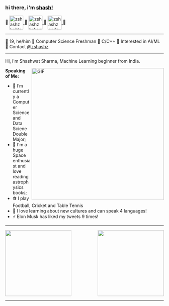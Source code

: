 ### hi there, i'm [shash!](https://zshashz.github.io) 

🔹
<a href="https://twitter.com/zshashz">
  <img align="center" alt="zshashz twitter" width="44px" src="https://cdn.jsdelivr.net/npm/simple-icons@v3/icons/twitter.svg" />
</a>
🔹
<a href="https://www.linkedin.com/in/zshashz/">
  <img align="center" alt="zshashz linkedin" width="44px" src="https://cdn.jsdelivr.net/npm/simple-icons@v3/icons/linkedin.svg" />
</a>
🔹
<a href="https://www.codechef.com/users/zshashz">
  <img align="center" alt="zshashz codechef" width="44px" src="https://cdn.jsdelivr.net/npm/simple-icons@v3/icons/codechef.svg" />
</a>
🔹

---

🔸 19, he/him 
🔸 Computer Science Freshman
🔸 C/C++ 
🔸 Interested in AI/ML
🔸 Contact [@zshashz](https://twitter.com/zshashz)

---

Hi, i'm Shashwat Sharma, Machine Learning beginner from India. 

<img align="right" alt="GIF" width="420px" src="https://media.giphy.com/media/836HiJc7pgzy8iNXCn/giphy.gif" />
  
**Speaking of Me:**

- 🌱 I’m currently a Computer Science and Data Sciene Double Major;
- 🚀 I'm a huge Space enthusiast and love reading astrophysics books;
- ⚽ I play Football, Cricket and Table Tennis
- 🐉 I love learning about new cultures and can speak 4 languages!
- ⚡️ Elon Musk has liked my tweets 9 times!

---

<img height='210px' src="https://github-readme-stats.vercel.app/api?username=zshashz&show_icons=true&theme=radical"><img height='210px' align="right" src="https://github-readme-stats.vercel.app/api/top-langs/?username=zshashz&show_icons=true&theme=radical">

---

